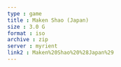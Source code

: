 ```yaml
---
type : game
title : Maken Shao (Japan)
size : 3.0 G
format : iso
archive : zip
server : myrient
link2 : Maken%20Shao%20%28Japan%29
---
```

